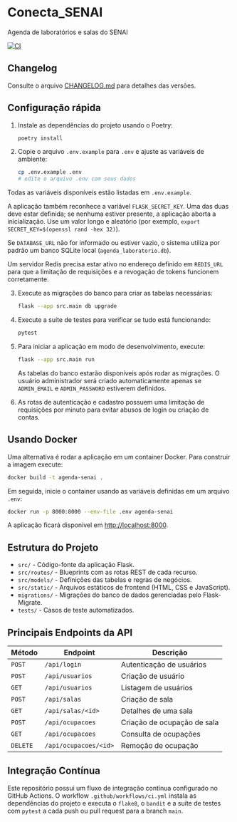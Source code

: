 # Conecta_SENAI
Agenda de laboratórios e salas do SENAI

[![CI](https://github.com/<OWNER>/<REPO>/actions/workflows/ci.yml/badge.svg)](https://github.com/<OWNER>/<REPO>/actions/workflows/ci.yml)

## Changelog
Consulte o arquivo [CHANGELOG.md](CHANGELOG.md) para detalhes das versões.

## Configuração rápida

1. Instale as dependências do projeto usando o Poetry:

   ```bash
   poetry install
   ```

2. Copie o arquivo `.env.example` para `.env` e ajuste as variáveis de ambiente:

   ```bash
   cp .env.example .env
   # edite o arquivo .env com seus dados
   ```
Todas as variáveis disponíveis estão listadas em `.env.example`.

   A aplicação também reconhece a variável `FLASK_SECRET_KEY`. Uma das duas deve estar definida; se nenhuma estiver presente, a aplicação aborta a inicialização. Use um valor longo e aleatório (por exemplo, `export SECRET_KEY=$(openssl rand -hex 32)`).

   Se `DATABASE_URL` não for informado ou estiver vazio, o sistema utiliza por padrão um banco SQLite local (`agenda_laboratorio.db`).

   Um servidor Redis precisa estar ativo no endereço definido em `REDIS_URL` para que a limitação de requisições e a revogação de tokens funcionem corretamente.

3. Execute as migrações do banco para criar as tabelas necessárias:

   ```bash
   flask --app src.main db upgrade
   ```

4. Execute a suíte de testes para verificar se tudo está funcionando:

   ```bash
   pytest
   ```

5. Para iniciar a aplicação em modo de desenvolvimento, execute:

   ```bash
   flask --app src.main run
   ```

   As tabelas do banco estarão disponíveis após rodar as migrações. O usuário
   administrador será criado automaticamente apenas se `ADMIN_EMAIL` e
   `ADMIN_PASSWORD` estiverem definidos.

6. As rotas de autenticação e cadastro possuem uma limitação de
   requisições por minuto para evitar abusos de login ou criação de contas.

## Usando Docker

Uma alternativa é rodar a aplicação em um container Docker. Para construir a imagem execute:

   ```bash
docker build -t agenda-senai .
```

Em seguida, inicie o container usando as variáveis definidas em um arquivo `.env`:

   ```bash
docker run -p 8000:8000 --env-file .env agenda-senai
```

A aplicação ficará disponível em [http://localhost:8000](http://localhost:8000).

## Estrutura do Projeto

- `src/` - Código-fonte da aplicação Flask.
- `src/routes/` - Blueprints com as rotas REST de cada recurso.
- `src/models/` - Definições das tabelas e regras de negócios.
- `src/static/` - Arquivos estáticos de frontend (HTML, CSS e JavaScript).
- `migrations/` - Migrações do banco de dados gerenciadas pelo Flask-Migrate.
- `tests/` - Casos de teste automatizados.

## Principais Endpoints da API

| Método | Endpoint | Descrição |
| ------ | -------- | --------- |
| `POST` | `/api/login` | Autenticação de usuários |
| `POST` | `/api/usuarios` | Criação de usuário |
| `GET` | `/api/usuarios` | Listagem de usuários |
| `POST` | `/api/salas` | Criação de sala |
| `GET` | `/api/salas/<id>` | Detalhes de uma sala |
| `POST` | `/api/ocupacoes` | Criação de ocupação de sala |
| `GET` | `/api/ocupacoes` | Consulta de ocupações |
| `DELETE` | `/api/ocupacoes/<id>` | Remoção de ocupação |

## Integração Contínua

Este repositório possui um fluxo de integração contínua configurado no GitHub
Actions. O workflow `.github/workflows/ci.yml` instala as dependências do
projeto e executa o `flake8`, o `bandit` e a suíte de testes com `pytest` a
cada push ou pull request para a branch `main`.

